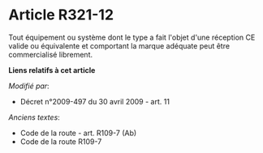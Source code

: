 # Article R321-12

Tout équipement ou système dont le type a fait l'objet d'une réception CE valide ou équivalente et comportant la marque
adéquate peut être commercialisé librement.

**Liens relatifs à cet article**

_Modifié par_:

  - Décret n°2009-497 du 30 avril 2009 - art. 11

_Anciens textes_:

  - Code de la route - art. R109-7 (Ab)
  - Code de la route R109-7
